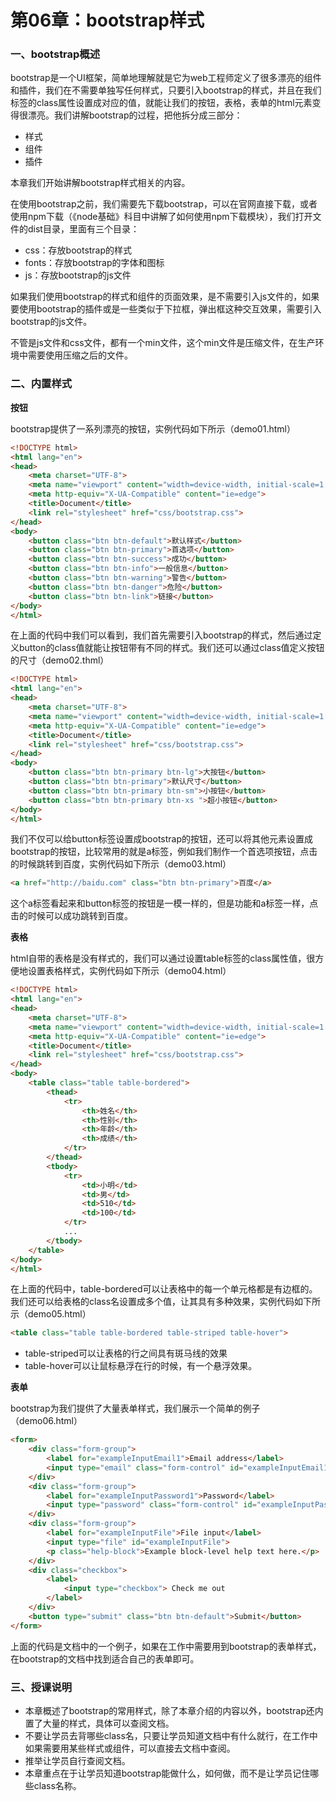 # 第06章：bootstrap样式

### 一、bootstrap概述

bootstrap是一个UI框架，简单地理解就是它为web工程师定义了很多漂亮的组件和插件，我们在不需要单独写任何样式，只要引入bootstrap的样式，并且在我们标签的class属性设置成对应的值，就能让我们的按钮，表格，表单的html元素变得很漂亮。我们讲解bootstrap的过程，把他拆分成三部分：

* 样式
* 组件
* 插件

本章我们开始讲解bootstrap样式相关的内容。

在使用bootstrap之前，我们需要先下载bootstrap，可以在官网直接下载，或者使用npm下载（《node基础》科目中讲解了如何使用npm下载模块），我们打开文件的dist目录，里面有三个目录：

* css：存放bootstrap的样式
* fonts：存放bootstrap的字体和图标
* js：存放bootstrap的js文件

如果我们使用bootstrap的样式和组件的页面效果，是不需要引入js文件的，如果要使用bootstrap的插件或是一些类似于下拉框，弹出框这种交互效果，需要引入bootstrap的js文件。

不管是js文件和css文件，都有一个min文件，这个min文件是压缩文件，在生产环境中需要使用压缩之后的文件。

### 二、内置样式

**按钮**

bootstrap提供了一系列漂亮的按钮，实例代码如下所示（demo01.html）

``` html
<!DOCTYPE html>
<html lang="en">
<head>
	<meta charset="UTF-8">
	<meta name="viewport" content="width=device-width, initial-scale=1.0">
	<meta http-equiv="X-UA-Compatible" content="ie=edge">
	<title>Document</title>
	<link rel="stylesheet" href="css/bootstrap.css">
</head>
<body>
	<button class="btn btn-default">默认样式</button>
	<button class="btn btn-primary">首选项</button>
	<button class="btn btn-success">成功</button>
	<button class="btn btn-info">一般信息</button>
	<button class="btn btn-warning">警告</button>
	<button class="btn btn-danger">危险</button>
	<button class="btn btn-link">链接</button>
</body>
</html>
```

在上面的代码中我们可以看到，我们首先需要引入bootstrap的样式，然后通过定义button的class值就能让按钮带有不同的样式。我们还可以通过class值定义按钮的尺寸（demo02.thml）

``` html
<!DOCTYPE html>
<html lang="en">
<head>
	<meta charset="UTF-8">
	<meta name="viewport" content="width=device-width, initial-scale=1.0">
	<meta http-equiv="X-UA-Compatible" content="ie=edge">
	<title>Document</title>
	<link rel="stylesheet" href="css/bootstrap.css">
</head>
<body>
	<button class="btn btn-primary btn-lg">大按钮</button>
	<button class="btn btn-primary">默认尺寸</button>
	<button class="btn btn-primary btn-sm">小按钮</button>
	<button class="btn btn-primary btn-xs ">超小按钮</button>
</body>
</html>
```

我们不仅可以给button标签设置成bootstrap的按钮，还可以将其他元素设置成bootstrap的按钮，比较常用的就是a标签，例如我们制作一个首选项按钮，点击的时候跳转到百度，实例代码如下所示（demo03.html）

``` html
<a href="http://baidu.com" class="btn btn-primary">百度</a>
```

这个a标签看起来和button标签的按钮是一模一样的，但是功能和a标签一样，点击的时候可以成功跳转到百度。

**表格**

html自带的表格是没有样式的，我们可以通过设置table标签的class属性值，很方便地设置表格样式，实例代码如下所示（demo04.html）

``` html
<!DOCTYPE html>
<html lang="en">
<head>
    <meta charset="UTF-8">
    <meta name="viewport" content="width=device-width, initial-scale=1.0">
    <meta http-equiv="X-UA-Compatible" content="ie=edge">
    <title>Document</title>
    <link rel="stylesheet" href="css/bootstrap.css">
</head>
<body>
    <table class="table table-bordered">
        <thead>
            <tr>
                <th>姓名</th>
                <th>性别</th>
                <th>年龄</th>
                <th>成绩</th>
            </tr>
        </thead>
        <tbody>
            <tr>
                <td>小明</td>
                <td>男</td>
                <td>510</td>
                <td>100</td>
            </tr>
            ...
        </tbody>
    </table>
</body>
</html>
```

在上面的代码中，table-bordered可以让表格中的每一个单元格都是有边框的。我们还可以给表格的class名设置成多个值，让其具有多种效果，实例代码如下所示（demo05.html）

``` html
<table class="table table-bordered table-striped table-hover">
```

* table-striped可以让表格的行之间具有斑马线的效果
* table-hover可以让鼠标悬浮在行的时候，有一个悬浮效果。


**表单**

bootstrap为我们提供了大量表单样式，我们展示一个简单的例子（demo06.html）

``` html
<form>
	<div class="form-group">
		<label for="exampleInputEmail1">Email address</label>
		<input type="email" class="form-control" id="exampleInputEmail1" placeholder="Email">
	</div>
	<div class="form-group">
		<label for="exampleInputPassword1">Password</label>
		<input type="password" class="form-control" id="exampleInputPassword1" placeholder="Password">
	</div>
	<div class="form-group">
		<label for="exampleInputFile">File input</label>
		<input type="file" id="exampleInputFile">
		<p class="help-block">Example block-level help text here.</p>
	</div>
	<div class="checkbox">
		<label>
			<input type="checkbox"> Check me out
		</label>
	</div>
	<button type="submit" class="btn btn-default">Submit</button>
</form>
```

上面的代码是文档中的一个例子，如果在工作中需要用到bootstrap的表单样式，在bootstrap的文档中找到适合自己的表单即可。


### 三、授课说明

* 本章概述了bootstrap的常用样式，除了本章介绍的内容以外，bootstrap还内置了大量的样式，具体可以查阅文档。
* 不要让学员去背哪些class名，只要让学员知道文档中有什么就行，在工作中如果需要用某些样式或组件，可以直接去文档中查阅。
* 推举让学员自行查阅文档。
* 本章重点在于让学员知道bootstrap能做什么，如何做，而不是让学员记住哪些class名称。